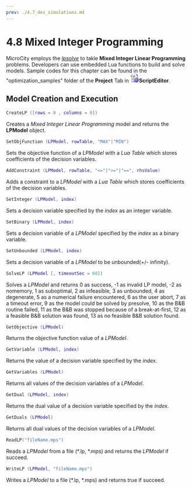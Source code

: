 ```yaml
---
prev: ./4.7_des_simulations.md
---
```

# 4.8 Mixed Integer Programming
MicroCity employs the [*lpsolve*](https://sourceforge.net/projects/lpsolve/) to takle **Mixed Integer Linear Programming** problems. Developers can use embedded Lua functions to build and solve models. Sample codes for this chapter can be found in the "optimization_samples" folder of the **Project** Tab in ![icon](../../images/doc/icon_script_editor.png)**ScriptEditor**.
## Model Creation and Execution
```lua
CreateLP ([rows = 0 , columns = 0])
```
Creates a *Mixed Integer Linear Programming* model and returns the **LPModel** object.
```lua
SetObjFunction (LPModel, rowTable, "MAX"|"MIN")
```
Sets the objective function of a *LPModel* with a *Lua Table* which stores coefficients of the decision variables.
```lua
AddConstraint (LPModel, rowTable, "<="|">="|"==", rhsValue)
```
Adds a constraint to a *LPModel* with a *Lua Table* which stores coefficients of the decision variables.
```lua
SetInteger (LPModel, index)
```
Sets a decision variable specified by the *index* as an integer variable.
```lua
SetBinary (LPModel, index)
```
Sets a decision variable of a *LPModel* specified by the *index* as a binary variable.
```lua
SetUnbounded (LPModel, index)
```
Sets a decision variable of a *LPModel* to be unbounded(+/- infinity).
```lua
SolveLP (LPModel [, timeoutSec = 60])
```
Solves a *LPModel* and returns 0 as success, -1 as invalid LP model, -2 as nomemory, 1 as suboptimal, 2 as infeasible, 3 as unbounded, 4 as degenerate, 5 as a numerical failure encountered, 6 as the user abort, 7 as a timeout error, 9 as the model could be solved by presolve, 10 as the B&B routine failed, 11 as the B&B was stopped because of a break-at-first, 12 as a feasible B&B solution was found, 13 as no feasible B&B solution found. 
```lua
GetObjective (LPModel)
```
Returns the objective function value of a *LPModel*.
```lua
GetVariable (LPModel, index)
```
Returns the value of a decision variable specified by the *index*.
```lua
GetVariables (LPModel)
```
Returns all values of the decision variables of a *LPModel*.
```lua
GetDual (LPModel, index)
```
Returns the dual value of a decision variable specified by the *index*.
```lua
GetDuals (LPModel)
```
Returns all dual values of the decision variables of a *LPModel*.
```lua
ReadLP("fileName.mps")
```
Reads a *LPModel* from a file (\*.lp, \*.mps) and returns the *LPModel* if succeed.
```lua
WriteLP (LPModel, "fileName.mps")
```
Writes a *LPModel* to a file (\*.lp, \*.mps) and returns true if succeed. 
